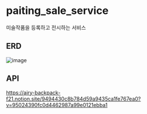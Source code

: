 # paiting_sale_service
미술작품을 등록하고 전시하는 서비스

## ERD
![image](https://user-images.githubusercontent.com/101394490/189549359-1269c12e-097e-4936-aeae-5ae10657dbd3.png)

## API
https://airy-backpack-f21.notion.site/9494430c8b784d59a9435ca1fe767ea0?v=95024390fc0d4462987a99e0121ebba1



